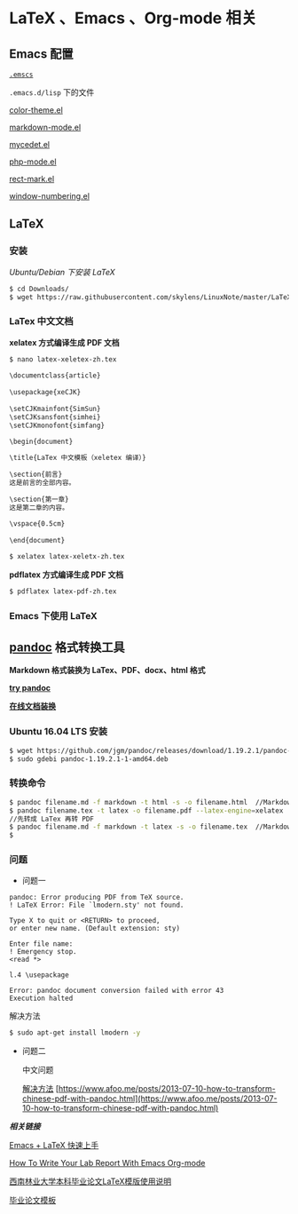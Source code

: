 # LaTeX 、Emacs 、Org-mode 相关

## Emacs 配置

[`.emscs`](https://raw.githubusercontent.com/skylens/mydotfile/master/dot.emacs)

`.emacs.d/lisp` 下的文件

[color-theme.el](https://raw.githubusercontent.com/skylens/mydotfile/master/dot.emacs.d/lisp/color-theme.el)

[markdown-mode.el](https://raw.githubusercontent.com/skylens/mydotfile/master/dot.emacs.d/lisp/markdown-mode.el)

[mycedet.el](https://raw.githubusercontent.com/skylens/mydotfile/master/dot.emacs.d/lisp/mycedet.el)

[php-mode.el](https://raw.githubusercontent.com/skylens/mydotfile/master/dot.emacs.d/lisp/php-mode.el)

[rect-mark.el](https://raw.githubusercontent.com/skylens/mydotfile/master/dot.emacs.d/lisp/rect-mark.el)

[window-numbering.el](https://raw.githubusercontent.com/skylens/mydotfile/master/dot.emacs.d/lisp/window-numbering.el)


## LaTeX 

### 安装

*Ubuntu/Debian 下安装 LaTeX*

```bash
$ cd Downloads/
$ wget https://raw.githubusercontent.com/skylens/LinuxNote/master/LaTeX/pkg
```

### LaTex 中文文档

**xelatex 方式编译生成 PDF 文档**

```bash
$ nano latex-xeletex-zh.tex
  
\documentclass{article}
 
\usepackage{xeCJK}
 
\setCJKmainfont{SimSun}
\setCJKsansfont{simhei}
\setCJKmonofont{simfang}

\begin{document}
  
\title{LaTex 中文模板（xeletex 编译）}
   
\section{前言}
这是前言的全部内容。
 
\section{第一章}
这是第二章的内容。
 
\vspace{0.5cm}
 
\end{document}

$ xelatex latex-xeletx-zh.tex
```

**pdflatex 方式编译生成 PDF 文档**

```bash
$ pdflatex latex-pdf-zh.tex
```

### Emacs 下使用 LaTeX


## [pandoc](http://pandoc.org/) 格式转换工具 

**Markdown 格式装换为 LaTex、PDF、docx、html 格式**

**[try pandoc](https://pandoc.org/try/)**

**[在线文档装换](https://convertio.co/zh/)**

### Ubuntu 16.04 LTS 安装

```bash
$ wget https://github.com/jgm/pandoc/releases/download/1.19.2.1/pandoc-1.19.2.1-1-amd64.deb
$ sudo gdebi pandoc-1.19.2.1-1-amd64.deb
```
### 转换命令

```bash
$ pandoc filename.md -f markdown -t html -s -o filename.html  //Markdown 转 html
$ pandoc filename.tex -t latex -o filename.pdf --latex-engine=xelatex 
//先转成 LaTex 再转 PDF
$ pandoc filename.md -f markdown -t latex -s -o filename.tex  //Markdown 转 LaTex
$ 
``` 

### 问题

* 问题一

```
pandoc: Error producing PDF from TeX source.
! LaTeX Error: File `lmodern.sty' not found.

Type X to quit or <RETURN> to proceed,
or enter new name. (Default extension: sty)

Enter file name: 
! Emergency stop.
<read *> 

l.4 \usepackage

Error: pandoc document conversion failed with error 43
Execution halted
```

解决方法
```bash
$ sudo apt-get install lmodern -y
```

* 问题二

  中文问题
  
  [解决方法](https://github.com/tzengyuxio/pages/tree/gh-pages/pandoc)
  [https://www.afoo.me/posts/2013-07-10-how-to-transform-chinese-pdf-with-pandoc.html](https://www.afoo.me/posts/2013-07-10-how-to-transform-chinese-pdf-with-pandoc.html)

*__相关链接__*

[Emacs + LaTeX 快速上手](http://cs2.swfc.edu.cn/~wx672/lecture_notes/linux/latex/latex_tutorial.html)

[How To Write Your Lab Report With Emacs Org-mode](http://cs2.swfc.edu.cn/~wx672/lecture_notes/linux/tutorials/org/howto.html)

[西南林业大学本科毕业论文LaTeX模版使用说明](http://cs2.swfu.edu.cn/~wx672/texmf/doc/latex/swfu/swfcthesis/readme.html)

[毕业论文模板](http://cs2.swfu.edu.cn/~wx672/swfcthesis/)
